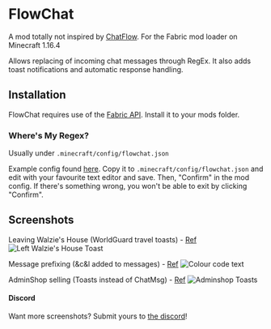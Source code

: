 # FlowChat

A mod totally not inspired by [ChatFlow](https://github.com/Vazkii/ChatFlow). For the Fabric mod loader on Minecraft 1.16.4

Allows replacing of incoming chat messages through RegEx. It also adds toast notifications and automatic response handling.

## Installation

FlowChat requires use of the [Fabric API](https://github.com/FabricMC/fabric#using-fabric-api-to-play-with-mods). Install it to your mods folder.

### Where's My Regex?

Usually under `.minecraft/config/flowchat.json`

Example config found [here](https://github.com/bradcarnage/FlowChat/blob/master/example_rules.json). Copy it to `.minecraft/config/flowchat.json` and edit with your favourite text editor and save. Then, "Confirm" in the mod config. If there's something wrong, you won't be able to exit by clicking "Confirm".

## Screenshots

Leaving Walzie's House (WorldGuard travel toasts) - [Ref](https://github.com/bradcarnage/FlowChat/blob/5e6e0ac2f6ebe951905d5d69aa0737fbb18cc785/example_rules.json#L14)
![Left Walzie's House Toast](https://cdn.discordapp.com/attachments/769751221955198997/780700921746817044/unknown.png)

Message prefixing (&c&l added to messages) - [Ref](https://github.com/bradcarnage/FlowChat/blob/5e6e0ac2f6ebe951905d5d69aa0737fbb18cc785/example_rules.json#L83)
![Colour code text](https://cdn.discordapp.com/attachments/769751221955198997/780701590314156032/unknown.png)

AdminShop selling (Toasts instead of ChatMsg) - [Ref](https://github.com/bradcarnage/FlowChat/blob/5e6e0ac2f6ebe951905d5d69aa0737fbb18cc785/example_rules.json#L8)
![Adminshop Toasts](https://cdn.discordapp.com/attachments/769751221955198997/780703852298764298/unknown.png)

#### Discord

Want more screenshots? Submit yours to [the discord](https://discord.com/invite/BpVhWNv8hG)!

